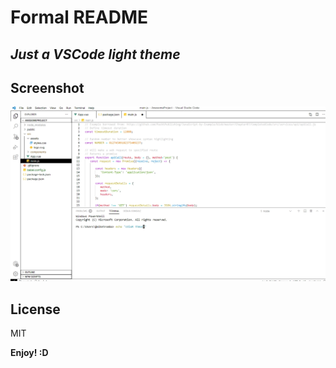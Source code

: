 # Formal README

## *Just a VSCode light theme*

## Screenshot

![Screenshot](https://github.com/AM4730/Formal-VSC-theme/blob/master/images/screen_formal.webp?raw=true)

## License

MIT

**Enjoy! :D**
